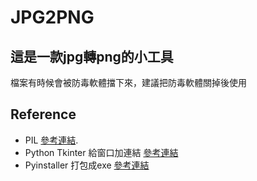 # JPG2PNG

## 這是一款jpg轉png的小工具

檔案有時候會被防毒軟體擋下來，建議把防毒軟體關掉後使用

## Reference

* PIL [參考連結](https://pypi.org/project/Pillow/).
* Python Tkinter 給窗口加連結 [參考連結](https://zhidao.baidu.com/question/119814361.html)
* Pyinstaller 打包成exe [參考連結](https://reurl.cc/D6doYE)


